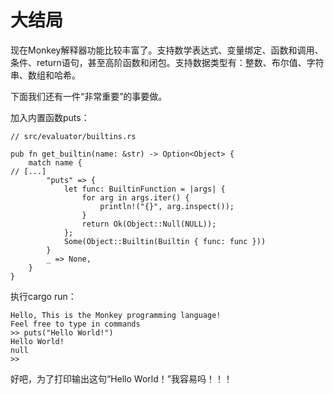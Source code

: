 # 大结局

现在Monkey解释器功能比较丰富了。支持数学表达式、变量绑定、函数和调用、条件、return语句，甚至高阶函数和闭包。支持数据类型有：整数、布尔值、字符串、数组和哈希。

下面我们还有一件“非常重要”的事要做。

加入内置函数puts：
```rust,noplaypen
// src/evaluator/builtins.rs

pub fn get_builtin(name: &str) -> Option<Object> {
    match name {
// [...]
        "puts" => {
            let func: BuiltinFunction = |args| {
                for arg in args.iter() {
                    println!("{}", arg.inspect());
                }
                return Ok(Object::Null(NULL));
            };
            Some(Object::Builtin(Builtin { func: func }))
        }
        _ => None,
    }
}
```

执行cargo run：
```
Hello, This is the Monkey programming language!
Feel free to type in commands
>> puts("Hello World!")
Hello World!
null
>>
```

好吧，为了打印输出这句“Hello World！”我容易吗！！！